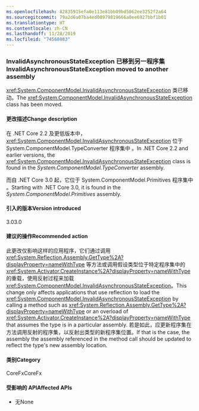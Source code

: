 ```yaml
---
ms.openlocfilehash: 82835915efa0e113e81bb09bd5062ee3252f2a64
ms.sourcegitcommit: 79a2d6a07ba4ed08979819666a0ee6927bbf1b01
ms.translationtype: HT
ms.contentlocale: zh-CN
ms.lasthandoff: 11/28/2019
ms.locfileid: "74568083"
---
```

### <a name="invalidasynchronousstateexception-moved-to-another-assembly"></a><span data-ttu-id="30332-101">InvalidAsynchronousStateException 已移到另一程序集</span><span class="sxs-lookup"><span data-stu-id="30332-101">InvalidAsynchronousStateException moved to another assembly</span></span>

<span data-ttu-id="30332-102"><xref:System.ComponentModel.InvalidAsynchronousStateException> 类已移动。</span><span class="sxs-lookup"><span data-stu-id="30332-102">The <xref:System.ComponentModel.InvalidAsynchronousStateException> class has been moved.</span></span>

#### <a name="change-description"></a><span data-ttu-id="30332-103">更改描述</span><span class="sxs-lookup"><span data-stu-id="30332-103">Change description</span></span>

<span data-ttu-id="30332-104">在 .NET Core 2.2 及更低版本中，<xref:System.ComponentModel.InvalidAsynchronousStateException> 位于 System.ComponentModel.TypeConverter 程序集中  。</span><span class="sxs-lookup"><span data-stu-id="30332-104">In .NET Core 2.2 and earlier versions, the <xref:System.ComponentModel.InvalidAsynchronousStateException> class is found in the *System.ComponentModel.TypeConverter* assembly.</span></span>

<span data-ttu-id="30332-105">而自 .NET Core 3.0 起，它位于 System.ComponentModel.Primitives 程序集中  。</span><span class="sxs-lookup"><span data-stu-id="30332-105">Starting with .NET Core 3.0, it is found in the *System.ComponentModel.Primitives* assembly.</span></span>

#### <a name="version-introduced"></a><span data-ttu-id="30332-106">引入的版本</span><span class="sxs-lookup"><span data-stu-id="30332-106">Version introduced</span></span>

<span data-ttu-id="30332-107">3.0</span><span class="sxs-lookup"><span data-stu-id="30332-107">3.0</span></span>

#### <a name="recommended-action"></a><span data-ttu-id="30332-108">建议的操作</span><span class="sxs-lookup"><span data-stu-id="30332-108">Recommended action</span></span>

<span data-ttu-id="30332-109">此更改仅影响这样的应用程序，它们通过调用 <xref:System.Reflection.Assembly.GetType%2A?displayProperty=nameWithType> 等方法或调用假设类型位于特定程序集中的 <xref:System.Activator.CreateInstance%2A?displayProperty=nameWithType> 的重载，使用反射过程来加载 <xref:System.ComponentModel.InvalidAsynchronousStateException>。</span><span class="sxs-lookup"><span data-stu-id="30332-109">This change only affects applications that use reflection to load the <xref:System.ComponentModel.InvalidAsynchronousStateException> by calling a method such as <xref:System.Reflection.Assembly.GetType%2A?displayProperty=nameWithType> or an overload of <xref:System.Activator.CreateInstance%2A?displayProperty=nameWithType> that assumes the type is in a particular assembly.</span></span> <span data-ttu-id="30332-110">若是如此，应更新程序集在方法调用反射的程序集，以反射出类型的新程序集位置。</span><span class="sxs-lookup"><span data-stu-id="30332-110">If that is the case, the assembly the assembly referenced in the method call should be updated to reflect the type's new assembly location.</span></span>

#### <a name="category"></a><span data-ttu-id="30332-111">类别</span><span class="sxs-lookup"><span data-stu-id="30332-111">Category</span></span>

<span data-ttu-id="30332-112">CoreFx</span><span class="sxs-lookup"><span data-stu-id="30332-112">CoreFx</span></span>

#### <a name="affected-apis"></a><span data-ttu-id="30332-113">受影响的 API</span><span class="sxs-lookup"><span data-stu-id="30332-113">Affected APIs</span></span>

- <span data-ttu-id="30332-114">无</span><span class="sxs-lookup"><span data-stu-id="30332-114">None</span></span>

<!--

### Affected APIs

- Not detectable via API analysis

-->
